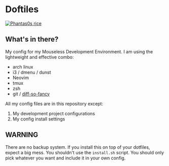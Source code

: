 #  Doftiles

[![Phantas0s rice](screen-big.png)](screen.png)

## What's in there?

My config for my Mouseless Development Environment. I am using the lightweight and effective combo:

* arch linux
* i3 / dmenu / dunst
* Neovim
* tmux
* zsh
* git / [diff-so-fancy](https://github.com/so-fancy/diff-so-fancy)

All my config files are in this repository except:

1. My development project configurations
2. My config install settings

## WARNING

There are no backup system. If you install this on top of your dotfiles, expect a big mess.
You shouldn't use the `install.sh` script. You should only pick whatever you want and include it in your own config.

